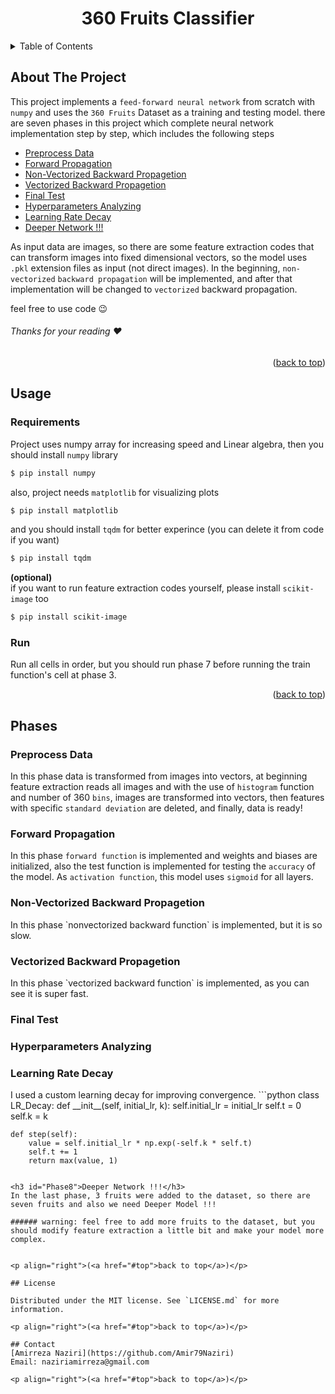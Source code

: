 <div align="center">
  
  <h1 align="center">360 Fruits Classifier</h1>
</div>

<details>
  <summary>Table of Contents</summary>
  <ol>
    <li>
      <a href="#about-the-project">About The Project</a>
    </li>
    <li>
      <a href="Usage">Usage</a>
      <ul>
        <li><a href="#Requirements">Requirements</a></li>
        <li><a href="#Run">Run</a></li>
      </ul>
    <li>
      <a href="#Phases">Phases</a>
      <ul>
        <li><a href="#Phase1">Preprocess Data</a></li>
        <li><a href="#Phase2">Forward Propagation</a></li>
        <li><a href="#Phase3">Non-Vectorized Backward Propagetion</a></li>
        <li><a href="#Phase4">Vectorized Backward Propagetion</a></li>
        <li><a href="#Phase5">Final Test</a></li>
        <li><a href="#Phase6">Hyperparameters Analyzing</a></li>
        <li><a href="#Phase7">Learning Rate Decay</a></li>
        <li><a href="#Phase8">Deeper Network !!!</a></li>
      </ul>
    </li>
    <li><a href="#license">License</a></li>
    <li><a href="#contact">Contact</a></li> 
  </ol>
</details>

## About The Project
This project implements a `feed-forward neural network` from scratch with `numpy` and uses the `360 Fruits` Dataset as a training and testing model. there are seven phases in this project which complete neural network implementation step by step, which includes the following steps  

* [Preprocess Data](#Phase1)
* [Forward Propagation](#Phase2)
* [Non-Vectorized Backward Propagetion](#Phase3)
* [Vectorized Backward Propagetion](#Phase4)
* [Final Test](#Phase5)
* [Hyperparameters Analyzing](#Phase6)
* [Learning Rate Decay](#Phase7)
* [Deeper Network !!!](#Phase8)

As input data are images, so there are some feature extraction codes that can transform images into fixed dimensional vectors, so the model uses `.pkl` extension files as input (not direct images). In the beginning, `non-vectorized` `backward propagation` will be implemented, and after that implementation will be changed to `vectorized` backward propagation. 

feel free to use code :wink:  

###### Thanks for your reading :heart:
 

<p align="right">(<a href="#top">back to top</a>)</p>

## Usage  
### Requirements
Project uses numpy array for increasing speed and Linear algebra, then you should install `numpy` library
```bash
$ pip install numpy
```
also, project needs `matplotlib` for visualizing plots
```bash
$ pip install matplotlib
```
and you should install `tqdm` for better experince (you can delete it from code if you want)
```bash
$ pip install tqdm
```
__(optional)__  
if you want to run feature extraction codes yourself, please install `scikit-image` too
```bash
$ pip install scikit-image
```

### Run 
Run all cells in order, but you should run phase 7 before running the train function's cell at phase 3.

<p align="right">(<a href="#top">back to top</a>)</p>

## Phases  

<h3 id="Phase1">Preprocess Data</h3>  

In this phase data is transformed from images into vectors, at beginning feature extraction reads all images and with the use of `histogram` function and number of 360 `bins`, images are transformed into vectors, then features with specific `standard deviation` are deleted, and finally, data is ready!  

<h3 id="Phase2">Forward Propagation</h3>  
  
In this phase `forward function` is implemented and weights and biases are initialized, also the test function is implemented for testing the `accuracy` of the model. As `activation function`, this model uses `sigmoid` for all layers.  


<h3 id="Phase3">Non-Vectorized Backward Propagetion</h3>  
In this phase `nonvectorized backward function` is implemented, but it is so slow. 


<h3 id="Phase4">Vectorized Backward Propagetion</h3>  
In this phase `vectorized backward function` is implemented, as you can see it is super fast.

<h3 id="Phase5">Final Test</h3>  


<h3 id="Phase6">Hyperparameters Analyzing</h3>  


<h3 id="Phase7">Learning Rate Decay</h3>  
I used a custom learning decay for improving convergence.  
```python
class LR_Decay:
    def __init__(self, initial_lr, k):
        self.initial_lr = initial_lr
        self.t = 0
        self.k = k
        
    def step(self):
        value = self.initial_lr * np.exp(-self.k * self.t)
        self.t += 1
        return max(value, 1)
```

<h3 id="Phase8">Deeper Network !!!</h3>  
In the last phase, 3 fruits were added to the dataset, so there are seven fruits and also we need Deeper Model !!!

###### warning: feel free to add more fruits to the dataset, but you should modify feature extraction a little bit and make your model more complex.


<p align="right">(<a href="#top">back to top</a>)</p>

## License

Distributed under the MIT license. See `LICENSE.md` for more information.  

<p align="right">(<a href="#top">back to top</a>)</p>

## Contact
[Amirreza Naziri](https://github.com/Amir79Naziri)  
Email: naziriamirreza@gmail.com  

<p align="right">(<a href="#top">back to top</a>)</p>

